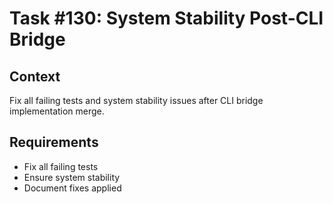 # Task #130: System Stability Post-CLI Bridge

## Context
Fix all failing tests and system stability issues after CLI bridge implementation merge.

## Requirements
- Fix all failing tests
- Ensure system stability
- Document fixes applied
